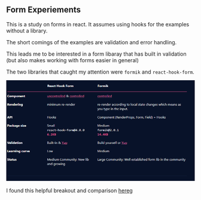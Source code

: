 ## Form Experiements

This is a study on forms in react.  It assumes using hooks for the examples without a library.  

The short comings of the examples are validation and error handling.

This leads me to be interested in a form libaray that has built in validation (but also makes working with forms easier in general)

The two libraries that caught my attention were `formik` and `react-hook-form`.  

![react form liberaries compared](./src/form-libs-compared.png)

I found this helpful breakout and comparison [here](https://blog.bitsrc.io/react-hook-form-vs-formik-form-builder-library-for-react-23ed559fdae)g
